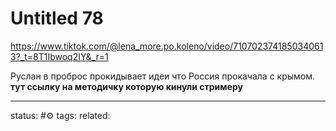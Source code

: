 # Untitled 78
https://www.tiktok.com/@lena_more.po.koleno/video/7107023741850340613?_t=8T1Ibwoq2IY&_r=1

Руслан в проброс прокидывает идеи что Россия прокачала с крымом.
**тут ссылку на методичку которую кинули стримеру**



--- 
status: #⚙️ 
tags: 
related: 